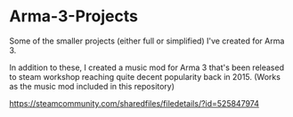 # Arma-3-Projects
Some of the smaller projects (either full or simplified) I've created for Arma 3.

In addition to these, I created a music mod for Arma 3 that's been released to steam workshop reaching quite decent popularity back in 2015. (Works as the music mod included in this repository)

https://steamcommunity.com/sharedfiles/filedetails/?id=525847974

